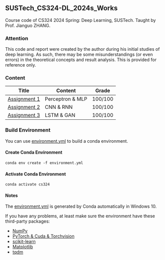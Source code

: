 ## SUSTech_CS324-DL_2024s_Works

 Course code of CS324 2024 Spring: Deep Learning, SUSTech. Taught by Prof. Jianguo ZHANG.

### Attention

This code and report were created by the author during his initial studies of deep learning. As such, there may be some misunderstandings (or even errors) in the theoretical concepts and result analysis. This is provided for reference only.

### Content

| Title                        | Content          | Grade   |
| ---------------------------- | ---------------- | ------- |
| [Assignment 1](Assignment1/) | Perceptron & MLP | 100/100 |
| [Assignment 2](Assignment2/) | CNN & RNN        | 100/100 |
| [Assignment 3](Assignment3/) | LSTM & GAN       | 100/100 |

### Build Environment

You can use [environment.yml](environment.yml) to build a conda environment.

#### Create Conda Environment

```shell
conda env create -f environment.yml 
```

#### Activate Conda Environment

```shell
conda activate cs324   
```

#### Notes

The  [environment.yml](environment.yml) is generated by Conda automatically in Windows 10.

If you have any problems, at least make sure the environment have these third-party packages:

- [NumPy](https://numpy.org/)
- [PyTorch & Cuda & Torchvision](https://pytorch.org/get-started/)
- [scikit-learn](https://scikit-learn.org/)
- [Matplotlib](https://matplotlib.org/)
- [tqdm](https://github.com/tqdm/tqdm)

